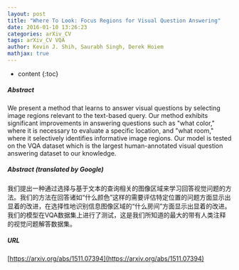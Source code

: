 ```yaml
---
layout: post
title: "Where To Look: Focus Regions for Visual Question Answering"
date: 2016-01-10 13:26:23
categories: arXiv_CV
tags: arXiv_CV VQA
author: Kevin J. Shih, Saurabh Singh, Derek Hoiem
mathjax: true
---
```


* content
{:toc}

##### Abstract
We present a method that learns to answer visual questions by selecting image regions relevant to the text-based query. Our method exhibits significant improvements in answering questions such as "what color," where it is necessary to evaluate a specific location, and "what room," where it selectively identifies informative image regions. Our model is tested on the VQA dataset which is the largest human-annotated visual question answering dataset to our knowledge.

##### Abstract (translated by Google)
我们提出一种通过选择与基于文本的查询相关的图像区域来学习回答视觉问题的方法。我们的方法在回答诸如“什么颜色”这样的需要评估特定位置的问题方面显示出显着的改进，在选择性地识别信息图像区域的“什么房间”方面显示出显着的改进。我们的模型在VQA数据集上进行了测试，这是我们所知道的最大的带有人类注释的视觉问题解答数据集。

##### URL
[https://arxiv.org/abs/1511.07394](https://arxiv.org/abs/1511.07394)


